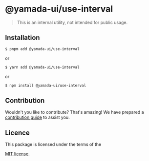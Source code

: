 # @yamada-ui/use-interval

> This is an internal utility, not intended for public usage.

## Installation

```sh
$ pnpm add @yamada-ui/use-interval
```

or

```sh
$ yarn add @yamada-ui/use-interval
```

or

```sh
$ npm install @yamada-ui/use-interval
```

## Contribution

Wouldn't you like to contribute? That's amazing! We have prepared a [contribution guide](https://github.com/hirotomoyamada/yamada-ui/blob/main/CONTRIBUTING.md) to assist you.

## Licence

This package is licensed under the terms of the

[MIT license](https://github.com/hirotomoyamada/yamada-ui/blob/main/LICENSE).
